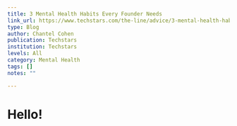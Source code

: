 ```yaml
---
title: 3 Mental Health Habits Every Founder Needs
link_url: https://www.techstars.com/the-line/advice/3-mental-health-habits-every-founder-needs
type: Blog
author: Chantel Cohen
publication: Techstars
institution: Techstars
levels: All
category: Mental Health
tags: []
notes: ""

---
```


# Hello!
